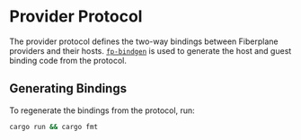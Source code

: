 # Provider Protocol

The provider protocol defines the two-way bindings between Fiberplane providers and their hosts.
[`fp-bindgen`](https://github.com/fiberplane/fp-bindgen) is used to generate the host and guest binding code from the protocol.

## Generating Bindings

To regenerate the bindings from the protocol, run:

```sh
cargo run && cargo fmt
```
